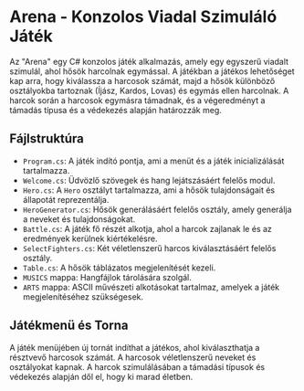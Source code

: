 # Arena - Konzolos Viadal Szimuláló Játék

Az "Arena" egy C# konzolos játék alkalmazás, amely egy egyszerű viadalt szimulál, ahol hősök harcolnak egymással. A játékban a játékos lehetőséget kap arra, hogy kiválassza a harcosok számát, majd a hősök különböző osztályokba tartoznak (Íjász, Kardos, Lovas) és egymás ellen harcolnak. A harcok során a harcosok egymásra támadnak, és a végeredményt a támadás típusa és a védekezés alapján határozzák meg.

## Fájlstruktúra

- `Program.cs`: A játék indító pontja, ami a menüt és a játék inicializálását tartalmazza.
- `Welcome.cs`: Üdvözlő szövegek és hang lejátszásáért felelős modul.
- `Hero.cs`: A `Hero` osztályt tartalmazza, ami a hősök tulajdonságait és állapotát reprezentálja.
- `HeroGenerator.cs`: Hősök generálásáért felelős osztály, amely generálja a neveket és tulajdonságokat.
- `Battle.cs`: A játék fő részét alkotja, ahol a harcok zajlanak le és az eredmények kerülnek kiértékelésre.
- `SelectFighters.cs`: Két véletlenszerű harcos kiválasztásáért felelős osztály.
- `Table.cs`: A hősök táblázatos megjelenítését kezeli.
- `MUSICS` mappa: Hangfájlok tárolására szolgál.
- `ARTS` mappa: ASCII művészeti alkotásokat tartalmaz, amelyek a játék megjelenítéséhez szükségesek.

## Játékmenü és Torna

A játék menüjében új tornát indíthat a játékos, ahol kiválaszthatja a résztvevő harcosok számát. A harcosok véletlenszerű neveket és osztályokat kapnak. A harcok szimulálásában a támadási típusok és védekezés alapján dől el, hogy ki marad életben.

